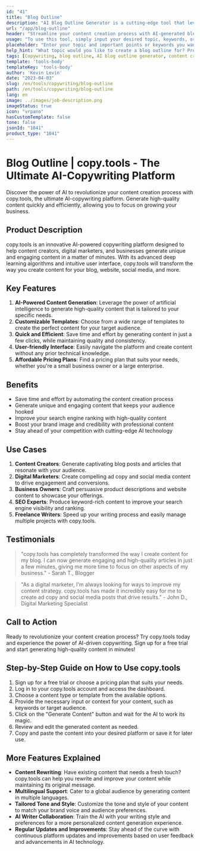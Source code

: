 ```yaml
---
id: "41"
title: "Blog Outline"
description: "AI Blog Outline Generator is a cutting-edge tool that leverages artificial intelligence to create well-structured and organized blog outlines. This powerful tool helps you save time and effort by generating clear outlines based on your chosen topic or keywords, making it easier to plan and develop engaging blog content."
url: "/app/blog-outline"
header: "Streamline your content creation process with AI-generated blog outlines."
usage: "To use this tool, simply input your desired topic, keywords, or key points. This AI-powered generator will then create a comprehensive and well-structured blog outline based on your input."
placeholder: "Enter your topic and important points or keywords you want to include in the outline, for example:\n\n Topic: The Benefits of Yoga\n\n Key Points:\n\n1. Improves flexibility\n2. Enhances mental focus\n3. Reduces stress\n\n Keywords: yoga, flexibility, mental focus, stress reduction"
help_hint: "What topic would you like to create a blog outline for? Provide some keywords or key points related to the topic and our AI will generate a well-structured blog outline based on your input. It is recommended to list the key points you want to cover in the blog post."
tags: [Copywriting, blog outline, AI blog outline generator, content creation]
template: 'tools-body'
templateKey: 'tools-body'
author: 'Kevin Levin'
date: "2023-04-03"
slug: /en/tools/copywriting/blog-outline
path: /en/tools/copywriting/blog-outline
lang: en
image: ../images/job-description.png
imageStatus: true
icon: "vrpano"
hasCustomTemplate: false
tone: false
jsonId: "1041"
product_type: "1041"
---
```

# Blog Outline | copy.tools - The Ultimate AI-Copywriting Platform

Discover the power of AI to revolutionize your content creation process with copy.tools, the ultimate AI-copywriting platform. Generate high-quality content quickly and efficiently, allowing you to focus on growing your business.

## Product Description

copy.tools is an innovative AI-powered copywriting platform designed to help content creators, digital marketers, and businesses generate unique and engaging content in a matter of minutes. With its advanced deep learning algorithms and intuitive user interface, copy.tools will transform the way you create content for your blog, website, social media, and more.

## Key Features

1. **AI-Powered Content Generation**: Leverage the power of artificial intelligence to generate high-quality content that is tailored to your specific needs.
2. **Customizable Templates**: Choose from a wide range of templates to create the perfect content for your target audience.
3. **Quick and Efficient**: Save time and effort by generating content in just a few clicks, while maintaining quality and consistency.
4. **User-friendly Interface**: Easily navigate the platform and create content without any prior technical knowledge.
5. **Affordable Pricing Plans**: Find a pricing plan that suits your needs, whether you're a small business owner or a large enterprise.

## Benefits

- Save time and effort by automating the content creation process
- Generate unique and engaging content that keeps your audience hooked
- Improve your search engine ranking with high-quality content
- Boost your brand image and credibility with professional content
- Stay ahead of your competition with cutting-edge AI technology

## Use Cases

1. **Content Creators**: Generate captivating blog posts and articles that resonate with your audience.
2. **Digital Marketers**: Create compelling ad copy and social media content to drive engagement and conversions.
3. **Business Owners**: Craft persuasive product descriptions and website content to showcase your offerings.
4. **SEO Experts**: Produce keyword-rich content to improve your search engine visibility and ranking.
5. **Freelance Writers**: Speed up your writing process and easily manage multiple projects with copy.tools.

## Testimonials

> "copy.tools has completely transformed the way I create content for my blog. I can now generate engaging and high-quality articles in just a few minutes, giving me more time to focus on other aspects of my business." - Sarah T., Blogger

> "As a digital marketer, I'm always looking for ways to improve my content strategy. copy.tools has made it incredibly easy for me to create ad copy and social media posts that drive results." - John D., Digital Marketing Specialist

## Call to Action

Ready to revolutionize your content creation process? Try copy.tools today and experience the power of AI-driven copywriting. Sign up for a free trial and start generating high-quality content in minutes!

## Step-by-Step Guide on How to Use copy.tools

1. Sign up for a free trial or choose a pricing plan that suits your needs.
2. Log in to your copy.tools account and access the dashboard.
3. Choose a content type or template from the available options.
4. Provide the necessary input or context for your content, such as keywords or target audience.
5. Click on the "Generate Content" button and wait for the AI to work its magic.
6. Review and edit the generated content as needed.
7. Copy and paste the content into your desired platform or save it for later use.

## More Features Explained

- **Content Rewriting**: Have existing content that needs a fresh touch? copy.tools can help you rewrite and improve your content while maintaining its original message.
- **Multilingual Support**: Cater to a global audience by generating content in multiple languages.
- **Tailored Tone and Style**: Customize the tone and style of your content to match your brand voice and audience preferences.
- **AI Writer Collaboration**: Train the AI with your writing style and preferences for a more personalized content generation experience.
- **Regular Updates and Improvements**: Stay ahead of the curve with continuous platform updates and improvements based on user feedback and advancements in AI technology.
